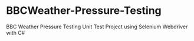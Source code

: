 # BBCWeather-Pressure-Testing
BBC Weather Pressure Testing Unit Test Project using Selenium Webdriver with C#

